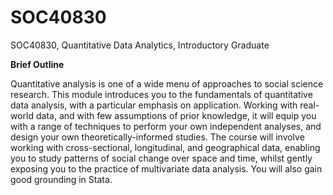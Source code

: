 # SOC40830
SOC40830, Quantitative Data Analytics, Introductory Graduate

<b/>Brief Outline</b>

Quantitative analysis is one of a wide menu of approaches to social science research. This module
introduces you to the fundamentals of quantitative data analysis, with a particular emphasis on
application. Working with real-world data, and with few assumptions of prior knowledge, it will
equip you with a range of techniques to perform your own independent analyses, and design your
own theoretically-informed studies. The course will involve working with cross-sectional,
longitudinal, and geographical data, enabling you to study patterns of social change over space and
time, whilst gently exposing you to the practice of multivariate data analysis. You will also gain
good grounding in Stata.
